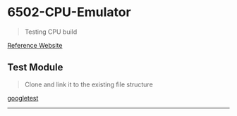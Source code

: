 # 6502-CPU-Emulator
> Testing CPU build

[Reference Website](http://www.6502.org/users/obelisk/6502/index.html)
 

## Test Module
> Clone and link it to the existing file structure

[googletest](https://github.com/google/googletest)

---
